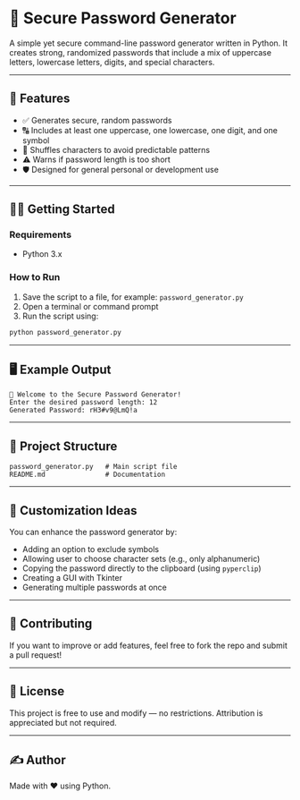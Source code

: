 # 🔐 Secure Password Generator

A simple yet secure command-line password generator written in Python. It creates strong, randomized passwords that include a mix of uppercase letters, lowercase letters, digits, and special characters.

---

## 🚀 Features

* ✅ Generates secure, random passwords
* 🔠 Includes at least one uppercase, one lowercase, one digit, and one symbol
* 🔁 Shuffles characters to avoid predictable patterns
* ⚠️ Warns if password length is too short
* 🛡️ Designed for general personal or development use

---

## 🧑‍💻 Getting Started

### Requirements

* Python 3.x

### How to Run

1. Save the script to a file, for example: `password_generator.py`
2. Open a terminal or command prompt
3. Run the script using:

```bash
python password_generator.py
```

---

## 🖥️ Example Output

```
🔐 Welcome to the Secure Password Generator!
Enter the desired password length: 12
Generated Password: rH3#v9@LmQ!a
```

---

## 📂 Project Structure

```
password_generator.py   # Main script file
README.md               # Documentation
```

---

## 🔧 Customization Ideas

You can enhance the password generator by:

* Adding an option to exclude symbols
* Allowing user to choose character sets (e.g., only alphanumeric)
* Copying the password directly to the clipboard (using `pyperclip`)
* Creating a GUI with Tkinter
* Generating multiple passwords at once

---

## 🤝 Contributing

If you want to improve or add features, feel free to fork the repo and submit a pull request!

---


## 📜 License

This project is free to use and modify — no restrictions. Attribution is appreciated but not required.

---

## ✍️ Author

Made with ❤️ using Python.
